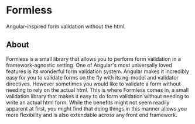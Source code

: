 # Formless
Angular-inspired form validation without the html.

## About
Formless is a small library that allows you to perform form validation in a framework-agnostic setting.  One of Angular's most universally loved features is its wonderful form validation system.  Angular makes it incredibly easy for you to validate forms on the fly with its ng-model and validator directives.  However sometimes you would like to validate a form without needing to rely on the actual html.  This is where Formless comes in, a small validation library that makes it easy to do form validation without needing to write an actual html form.  While the benefits might not seem readily apparent at first, you might find that doing things in this manner allows you more flexibility and is also extendable across any front end framework.   
